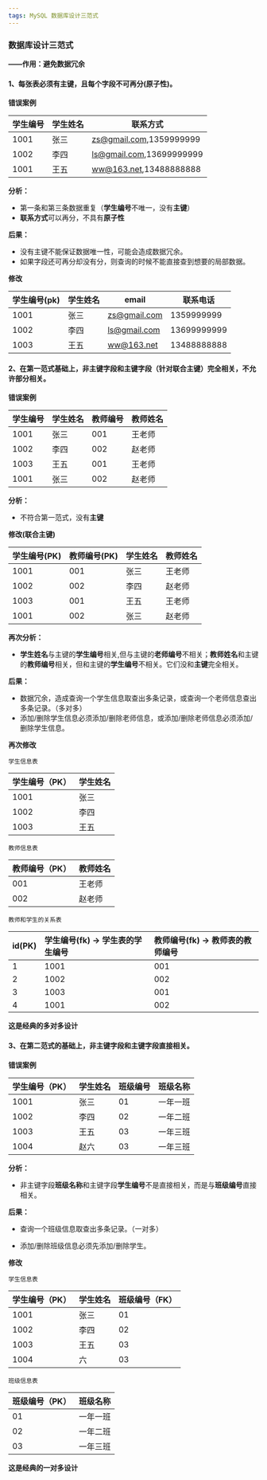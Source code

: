 ```yaml
---
tags: MySQL 数据库设计三范式
---
```




### 数据库设计三范式

**——作用：避免数据冗余**

#### 1、每张表**必须有主键**，且每个字段不可再分(**原子性**)。

**错误案例**

| 学生编号 | 学生姓名 | 联系方式                                        |
| -------- | -------- | ----------------------------------------------- |
| 1001     | 张三     | zs@gmail.com,1359999999                         |
| 1002     | 李四     | [ls@gmail.com](mailto:ls@gmail.com),13699999999 |
| 1001     | 王五     | ww@163.net,13488888888                          |

**分析：**

* 第一条和第三条数据重复（**学生编号**不唯一，没有**主键**）
* **联系方式**可以再分，不具有**原子性**

**后果：**

* 没有主键不能保证数据唯一性，可能会造成数据冗余。
* 如果字段还可再分却没有分，则查询的时候不能直接查到想要的局部数据。

**修改**

| 学生编号(pk) | 学生姓名 | email                               | 联系电话    |
| ------------ | -------- | ----------------------------------- | ----------- |
| 1001         | 张三     | zs@gmail.com                        | 1359999999  |
| 1002         | 李四     | [ls@gmail.com](mailto:ls@gmail.com) | 13699999999 |
| 1003         | 王五     | [ww@163.net](mailto:ww@163.net)     | 13488888888 |

#### 2、在第一范式基础上，非主键字段和主键字段（针对联合主键）完全相关，不允许部分相关。

**错误案例**

| 学生编号 | 学生姓名 | 教师编号 | 教师姓名 |
| -------- | -------- | -------- | -------- |
| 1001     | 张三     | 001      | 王老师   |
| 1002     | 李四     | 002      | 赵老师   |
| 1003     | 王五     | 001      | 王老师   |
| 1001     | 张三     | 002      | 赵老师   |

**分析：**

* 不符合第一范式，没有**主键**

**修改(联合主键)**

| 学生编号(PK) | 教师编号(PK) | 学生姓名 | 教师姓名 |
| :----------- | :----------- | :------- | :------- |
| 1001         | 001          | 张三     | 王老师   |
| 1002         | 002          | 李四     | 赵老师   |
| 1003         | 001          | 王五     | 王老师   |
| 1001         | 002          | 张三     | 赵老师   |

**再次分析：**

* **学生姓名**与主键的**学生编号**相关,但与主键的**老师编号**不相关；**教师姓名**和主键的**教师编号**相关，但和主键的**学生编号**不相关。它们没和**主键**完全相关。

**后果：**

* 数据冗余，造成查询一个学生信息取查出多条记录，或查询一个老师信息查出多条记录。（多对多）
* 添加/删除学生信息必须添加/删除老师信息，或添加/删除老师信息必须添加/删除学生信息。

**再次修改**

`学生信息表`	

| 学生编号（PK） | 学生姓名 |
| :------------- | :------- |
| 1001           | 张三     |
| 1002           | 李四     |
| 1003           | 王五     |

`教师信息表`

| 教师编号（PK） | 教师姓名 |
| :------------- | :------- |
| 001            | 王老师   |
| 002            | 赵老师   |

`教师和学生的关系表`

| id(PK) | 学生编号(fk) -> 学生表的学生编号 | 教师编号(fk) -> 教师表的教师编号 |
| :----- | :------------------------------- | :------------------------------- |
| 1      | 1001                             | 001                              |
| 2      | 1002                             | 002                              |
| 3      | 1003                             | 001                              |
| 4      | 1001                             | 002                              |

**这是经典的多对多设计**

#### 3、在第二范式的基础上，非主键字段和主键字段直接相关。

**错误案例**

| 学生编号（PK） | 学生姓名 | 班级编号 | 班级名称 |
| :------------- | :------- | :------- | :------- |
| 1001           | 张三     | 01       | 一年一班 |
| 1002           | 李四     | 02       | 一年二班 |
| 1003           | 王五     | 03       | 一年三班 |
| 1004           | 赵六     | 03       | 一年三班 |

**分析：**

* 非主键字段**班级名称**和主键字段**学生编号**不是直接相关，而是与**班级编号**直接相关。

**后果：**

* 查询一个班级信息取查出多条记录。（一对多）

* 添加/删除班级信息必须先添加/删除学生。

**修改**

`学生信息表`

| 学生编号（PK） | 学生姓名 | 班级编号（FK） |
| :------------- | :------- | :------------- |
| 1001           | 张三     | 01             |
| 1002           | 李四     | 02             |
| 1003           | 王五     | 03             |
| 1004           | 六       | 03             |

`班级信息表`

| 班级编号（PK） | 班级名称 |
| :------------- | :------- |
| 01             | 一年一班 |
| 02             | 一年二班 |
| 03             | 一年三班 |

**这是经典的一对多设计**